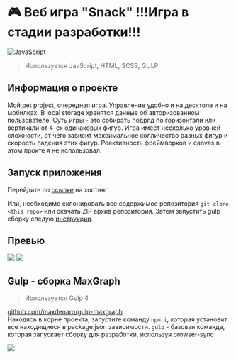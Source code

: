 # 🎮 Веб игра "Snack" !!!Игра в стадии разработки!!!

![JavaScript](https://img.shields.io/badge/javascript-%23323330.svg?style=for-the-badge&logo=javascript&logoColor=%23F7DF1E)

> Используется JavScript, HTML, SCSS, GULP

## Информация о проекте

Мой pet project, очередная игра. Управление удобно и на десктопе и на мобилках. В local storage хранятся данные об авторизованном пользователе. Суть игры - это собирать подряд по горизонтали или вертикали от 4-ех одинаковых фигур. Игра имеет несколько уровней сложности, от чего зависит максимальное колличество разных фигур и скорость падения этих фигур. Реактивность фреймворков и canvas в этом прокте я не использовал.

## Запуск приложения

Перейдите по [ссылке](https://frontlive.ru/projects/game-snack/) на хостинг.<br>

Или, необходимо склонировать все содержимое репозитория `git clone <this repo>` или скачать ZIP архив репозитория. Затем запустить gulp сборку следую [инструкции](#gulp---сборка-maxgraph).

## Превью

![](https://frontlive.ru/projects/game-snack/img/game/preview-1.png)
![](https://frontlive.ru/projects/game-snack/img/game/preview-2.png)

## Gulp - сборка MaxGraph
> Используется Gulp 4

[github.com/maxdenaro/gulp-maxgraph](https://github.com/maxdenaro/gulp-maxgraph)<br>
Находясь в корне проекта, запустите команду `npm i`, которая установит все находящиеся в package.json зависимости.
`gulp` - базовая команда, которая запускает сборку для разработки, используя browser-sync

![](https://komarev.com/ghpvc/?username=gadaev-sergey)
